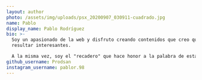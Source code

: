 ```yaml
---
layout: author
photo: /assets/img/uploads/psx_20200907_030911-cuadrado.jpg
name: Pablo
display_name: Pablo Rodríguez
bio: >-
  Soy un apasionado de la web y disfruto creando contenidos que creo que pueden
  resultar interesantes.

  A la misma vez, soy el "recadero" que hace honor a la palabra de esta web. 💙
github_username: Prodsan
instagram_username: pablor.98
---
```

